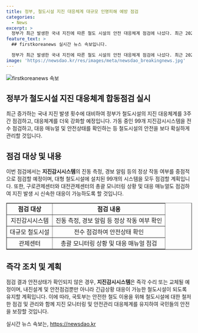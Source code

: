 ```yaml
---
title: 정부, 철도시설 지진 대응체계 대규모 인명피해 예방 점검
categories:
  - News
excerpt: >
  정부가 최근 발생한 국내 지진에 따른 철도 시설의 안전 대응체계 점검에 나섰다. 최근 2020년부터 2023년까지 국내 지진 발생 횟수가 증가하고 있는 가운데, 이에 따른 대비가 필요하다. 철도 시설에 설치된 지진감시시스템 등 99개 핵심설비를 점검하고, 안전관리 대응체계를 유지하기 위해 총괄 모니터링 상황 및 대응 매뉴얼도 검토할 예정이다. 국토부는 지진감시시스템을 통해 빠른 대응이 가능하도록 하겠다고 말했다.
feature_text: >
  ## firstkoreanews 실시간 뉴스 속보입니다.

  정부가 최근 발생한 국내 지진에 따른 철도 시설의 안전 대응체계 점검에 나섰다. 최근 2020년부터 2023년까지 국내 지진 발생 횟수가 증가하고 있는 가운데, 이에 따른 대비가 필요하다. 철도 시설에 설치된 지진감시시스템 등 99개 핵심설비를 점검하고, 안전관리 대응체계를 유지하기 위해 총괄 모니터링 상황 및 대응 매뉴얼도 검토할 예정이다. 국토부는 지진감시시스템을 통해 빠른 대응이 가능하도록 하겠다고 말했다.
image: 'https://newsdao.kr/res/images/meta/newsdao_breakingnews.jpg'
---
```


<p><img src="https://newsdao.kr/res/images/meta/newsdao_breakingnews.jpg" alt="firstkoreanews 속보" /></p>

<h2 data-ke-size="size26">정부가 철도시설 지진 대응체계 합동점검 실시</h2>

<p data-ke-size="size16">최근 증가하는 국내 지진 발생 횟수에 대비하여 정부가 철도시설의 지진 대응체계를 3주간 점검하고, 대응체계를 더욱 강화할 예정입니다. 가동 중인 99개 지진감시시스템을 전수 점검하고, 대응 매뉴얼 및 안전상태를 확인하는 등 철도시설의 안전을 보다 확실하게 관리할 것입니다.</p>

<h2 data-ke-size="size24">점검 대상 및 내용</h2>

<p data-ke-size="size16">이번 점검에서는 <b>지진감시시스템</b>의 진동 측정, 경보 알림 등의 정상 작동 여부를 중점적으로 점검할 예정이며, 대형 철도시설에 설치된 99개의 시스템을 모두 점검할 계획입니다. 또한, 구로관제센터와 대전관제센터의 총괄 모니터링 상황 및 대응 매뉴얼도 점검하여 지진 발생 시 신속한 대응이 가능하도록 할 것입니다.</p>

<table style="width: 100%;" border="1">
<tbody>
<tr>
<td style="text-align: center; height: 17px;"><b>점검 대상</b></td>
<td style="text-align: center; height: 17px;"><b>점검 내용</b></td>
</tr>
<tr>
<td style="text-align: center; height: 17px;">지진감시시스템</td>
<td style="text-align: center; height: 17px;">진동 측정, 경보 알림 등 정상 작동 여부 확인</td>
</tr>
<tr>
<td style="text-align: center; height: 17px;">대규모 철도시설</td>
<td style="text-align: center; height: 17px;">전수 점검하여 안전상태 확인</td>
</tr>
<tr>
<td style="text-align: center; height: 17px;">관제센터</td>
<td style="text-align: center; height: 17px;">총괄 모니터링 상황 및 대응 매뉴얼 점검</td>
</tr>
</tbody>
</table>

<h2 data-ke-size="size24">즉각 조치 및 계획</h2>

<p data-ke-size="size16">점검 결과 안전상태가 확인되지 않은 경우, <b>지진감시시스템</b>은 즉각 수리 또는 교체될 예정이며, 내진설계 및 안전점검뿐만 아니라 긴급상황 대응이 가능한 철도시설이 되도록 유지할 계획입니다. 이에 따라, 국토부는 안전한 철도 이용을 위해 철도시설에 대한 철저한 점검 및 관리와 함께 지진 모니터링 및 안전관리 대응체계를 유지하여 국민들의 안전을 보장할 것입니다.</p>
실시간 뉴스 속보는, <a href="https://newsdao.kr" rel="dofollow">https://newsdao.kr</a>


